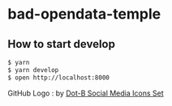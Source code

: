 # bad-opendata-temple

## How to start develop
```sh
$ yarn
$ yarn develop
$ open http://localhost:8000
```

GitHub Logo : by [Dot-B Social Media Icons Set](https://github.com/hzlzh/Dot-B-Icons)